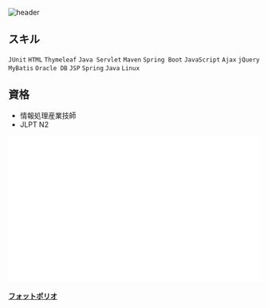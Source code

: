 ![header](https://capsule-render.vercel.app/api?type=waving&text=Jo%20MinHyeok&height=250&&color=0:E55D87,100:5FC3E4&fontAlignY=40&desc=Web%20Developer&descAlign=66)

## スキル
`JUnit`
`HTML`
`Thymeleaf`
`Java Servlet`
`Maven`
`Spring Boot`
`JavaScript`
`Ajax`
`jQuery`
`MyBatis`
`Oracle DB`
`JSP`
`Spring`
`Java`
`Linux`


## 資格
- 情報処理産業技師
- JLPT N2

<img src="https://raw.githubusercontent.com/jmh7186/github-stats-transparent/output/generated/languages.svg">

**<a href="https://github.com/jmh7186/Spring-Personal-Project">フォットポリオ</a>**
